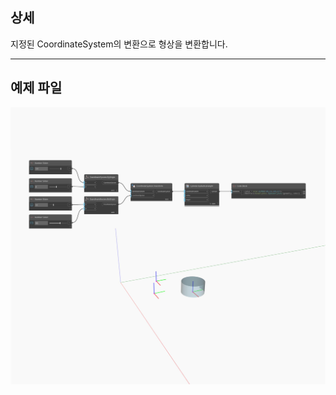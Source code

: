 ## 상세
지정된 CoordinateSystem의 변환으로 형상을 변환합니다.
___
## 예제 파일

![Transform (cs)](./Autodesk.DesignScript.Geometry.Geometry.Transform(geometry,%20cs)_img.jpg)

